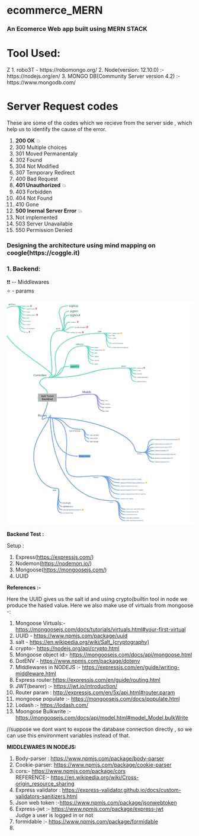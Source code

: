 # ecommerce_MERN
<h3>An Ecomerce Web app built using MERN STACK</h3>

<h1>Tool Used:</h1>
Z
1. robo3T - https://robomongo.org/
2. Node(version: 12.10.0) :- https://nodejs.org/en/
3. MONGO DB(Community Server version 4.2) :-https://www.mongodb.com/

<h1>Server Request codes</h1>

These are some of the codes which we recieve from the server side , which help us to identify the cause of the error.

1.  **200 OK** :boom:
2.  300 Multiple choices
3.  301 Moved Permanentaly
4.  302 Found
5.  304 Not Modified
6.  307 Temporary Redirect
7.  400 Bad Request
8.  **401 Unauthorized** :boom:
9.  403 Forbidden
10. 404 Not Found
11. 410 Gone
12. **500 Inernal Server Error** :boom:
13. Not implemented
14. 503 Server Unavailable
15. 550 Permission Denied

<h3>Designing the architecture using mind mapping on coogle(https://coggle.it)</h3>

<h3>1. Backend:</h3>

:exclamation::exclamation:  -- Middlewares
<br> :star: - params

![alt text](https://github.com/shaksham08/ecommerce_MERN/blob/master/backend.jpg "Backend")

**Backend Test :**

Setup : 

1. Express(https://expressjs.com/)
2. Nodemon(https://nodemon.io/)
3. Mongoose(https://mongoosejs.com/)
4. UUID


**References :-** 

Here the UUID gives us the salt id and using crypto(builtin tool in node we produce the hased value.
Here we also make use of virtuals from mongoose -: 
1. Mongoose Virtuals:-https://mongoosejs.com/docs/tutorials/virtuals.html#your-first-virtual
2. UUID - https://www.npmjs.com/package/uuid
3. salt - https://en.wikipedia.org/wiki/Salt_(cryptography)
4. crypto:- https://nodejs.org/api/crypto.html
5. Mongoose object id:- https://mongoosejs.com/docs/api/mongoose.html
6. DotENV - https://www.npmjs.com/package/dotenv
7. MIddlewares in NODEJS :- https://expressjs.com/en/guide/writing-middleware.html
8. Express router:https://expressjs.com/en/guide/routing.html
9. JWT(bearer) :- https://jwt.io/introduction/
10. Router param : http://expressjs.com/en/5x/api.html#router.param
11. mongoose populate :- https://mongoosejs.com/docs/populate.html
12. Lodash :- https://lodash.com/
13. Moongose Bulkwrite :- https://mongoosejs.com/docs/api/model.html#model_Model.bulkWrite

//suppose we dont want to expose the database connection directly , so we can use this environment variables instead of that.

**MIDDLEWARES IN NODEJS:**

1. Body-parser : https://www.npmjs.com/package/body-parser
2. Cookie-parser: https://www.npmjs.com/package/cookie-parser
3. cors:- https://www.npmjs.com/package/cors
<br>REFERENCE:- https://en.wikipedia.org/wiki/Cross-origin_resource_sharing
4. Express validator : https://express-validator.github.io/docs/custom-validators-sanitizers.html
5. Json web token :-https://www.npmjs.com/package/jsonwebtoken
6. Express-jwt :- https://www.npmjs.com/package/express-jwt
<br>Judge a user is logged in or not
7. formidable :- https://www.npmjs.com/package/formidable
8.






